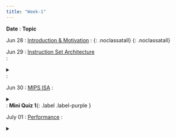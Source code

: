```yaml
---
title: "Week-1"
---
```


**Date**
  : **Topic**

Jun 28
: [Introduction & Motivation](#) 
  : [<i class="icon fas fa-file-pdf"></i>](# "slides"){: .noclassatall} [<i class="icon fas fas fa-video"></i>](# "video"){: .noclassatall} [<i class="icon fas fa-chalkboard-teacher"></i>](# "annotated slides")

Jun 29
: [Instruction Set Architecture](#)  
  : <details  title="recommended readings"  class="my"><summary><i class="icon fas fa-book-reader "></i></summary><span class="fs-2">Skim TBD Read TBD </span></details> 
  :  


Jun 30
: [MIPS ISA](#) 
  : <details title="recommended readings" class="my"><summary><i class="icon fas fa-book-reader "></i></summary><span class="fs-2">Skim TBD Read TBD </span></details>
  : **Mini Quiz 1**{: .label .label-purple } 
  
    

July 01
: [Performance](#)
  :  <details  title="recommended readings" class="my"><summary><i class="icon fas fa-book-reader "></i></summary><span class="fs-2">Skim TBD Read TBD </span></details> 


